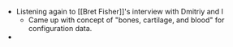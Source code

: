 - Listening again to [[Bret Fisher]]'s interview with Dmitriy and I
	- Came up with concept of "bones, cartilage, and blood" for configuration data.
-
